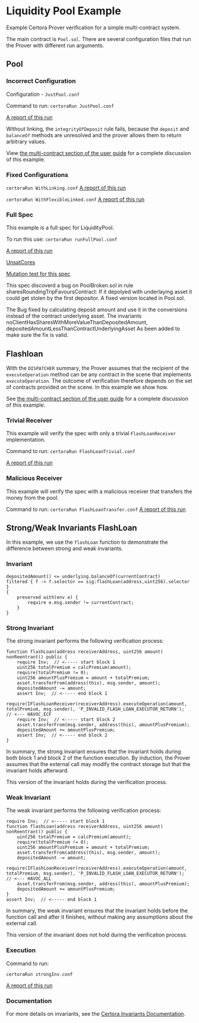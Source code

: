 # Liquidity Pool Example

Example Certora Prover verification for a simple multi-contract system.

The main contract is `Pool.sol`. There are several configuration files that run the Prover with different run arguments.

## Pool
### Incorrect Configuration    
Configuration - `JustPool.conf`

Command to run:
```certoraRun JustPool.conf```

[A report of this run](https://prover.certora.com/output/15800/4f7dce6f812d442c8f63d418d900c9da?anonymousKey=5123a95b7bc1bf2b7ad4477db98d3ee0396bb9ce)

Without linking, the `integrityOfDeposit` rule fails, because the `deposit` and `balanceOf` methods are unresolved and the prover allows them to return arbitrary values.

View [the multi-contract section of the user guide](https://docs.certora.com/en/latest/docs/user-guide/multicontract/index.html) for a complete discussion of this example.


### Fixed Configurations
```certoraRun WithLinking.conf```
[A report of this run](https://prover.certora.com/output/15800/2b99f9c5d89c4b68937ff28f5f1c37e9?anonymousKey=795fbaf1a0c88259d362f286e4c04cafcd096971)


```certoraRun WithFlexibleLinked.conf```
[A report of this run](https://prover.certora.com/output/15800/58865a8c625c484c861e84b3e1c144e1?anonymousKey=e9d3041c2b0d2179fefed833f15663010e7c7b50)


### Full Spec
This example is a full spec for LiquidityPool.

To run this use:
```certoraRun runFullPool.conf```

[A report of this run](https://prover.certora.com/output/1512/b84b2123fc1f447ba6cff06d8e07552c?anonymousKey=9917501bc57d897a7ec341a2521b30d92237f95d)

[UnsatCores](https://prover.certora.com/output/1512/ce180e9d91464a3a9271cb5bf7119125/UnsatCoreVisualisation.html?anonymousKey=88059d4e9f56250f609546f0b77ebc3ed819509d)

[Mutation test for this spec](https://mutation-testing.certora.com/?id=66c71fdd-9a1d-44e4-b084-d8d4c3de9e61&anonymousKey=e157a2be-ed9d-4d30-90bb-06b6bee05daf)

This spec discoverd a bug on PoolBroken.sol in rule sharesRoundingTripFavoursContract:
If it depolyed with underlaying asset it could get stolen by the first depositor.
A fixed version located in Pool.sol.

The Bug fixed by calculating deposit amount and use it in the conversions instead of the contract underlying asset.
The invariants noClientHasSharesWithMoreValueThanDepositedAmount, depositedAmountLessThanContractUnderlyingAsset
As been added to make sure the fix is valid. 


## Flashloan
With the `DISPATCHER` summary, the Prover assumes that the recipient
of the `executeOperation` method can be any contract in the scene that
implements `executeOperation`.  The outcome of verification therefore
depends on the set of contracts provided on the scene. In this example
we show how.

See [the multi-contract section of the user guide](https://docs.certora.com/en/latest/docs/user-guide/multicontract/index.html#working-with-unknown-contracts) for a complete discussion of this example.

### Trivial Receiver
This example will verify the spec with only a trivial `FlashLoanReceiver` implementation.

Command to run:
```certoraRun FlashLoanTrivial.conf```

[A report of this run](https://prover.certora.com/output/15800/fbce8f9c08b342ecbc092f866ef06e3a?anonymousKey=183be851fe7b6f36e2de0063498f0697cc1ae6ca)


### Malicious Receiver
This example will verify the spec with a malicious receiver that transfers the money from the pool. 

Command to run:
```certoraRun FlashLoanTransfer.conf```
[A report of this run](https://prover.certora.com/output/15800/369ebb72bb20457e9856d1b5950330ef?anonymousKey=badcb6d6ba4411745bf47efa0f19ad7b9c00b362)


## Strong/Weak Invariants FlashLoan

In this example, we use the `flashLoan` function to demonstrate the difference between strong and weak invariants.

### Invariant

```cvl
depositedAmount() <= underlying.balanceOf(currentContract)
filtered { f -> f.selector == sig:flashLoan(address,uint256).selector }
{
    preserved with(env e) {
        require e.msg.sender != currentContract;
    }
}
```

### Strong Invariant

The strong invariant performs the following verification process:

```solidity
function flashLoan(address receiverAddress, uint256 amount) nonReentrant() public {     
    require Inv;  // <----- start block 1     
    uint256 totalPremium = calcPremium(amount);
    require(totalPremium != 0);
    uint256 amountPlusPremium = amount + totalPremium;
    asset.transferFrom(address(this), msg.sender, amount);
    depositedAmount -= amount;
    assert Inv;  // <----- end block 1
    require(IFlashLoanReceiver(receiverAddress).executeOperation(amount, totalPremium, msg.sender), 'P_INVALID_FLASH_LOAN_EXECUTOR_RETURN');  // <--- HAVOC_ECF
    require Inv;  // <----- start block 2
    asset.transferFrom(msg.sender, address(this), amountPlusPremium);
    depositedAmount += amountPlusPremium;
    assert Inv;  // <----- end block 2
}
```

In summary, the strong invariant ensures that the invariant holds during both block 1 and block 2 of the function execution. By induction, the Prover assumes that the external call may modify the contract storage but that the invariant holds afterward. 

This version of the invariant holds during the verification process.

### Weak Invariant

The weak invariant performs the following verification process:

```solidity
require Inv;  // <----- start block 1
function flashLoan(address receiverAddress, uint256 amount) nonReentrant() public {          
    uint256 totalPremium = calcPremium(amount);
    require(totalPremium != 0);
    uint256 amountPlusPremium = amount + totalPremium;
    asset.transferFrom(address(this), msg.sender, amount);
    depositedAmount -= amount;
    require(IFlashLoanReceiver(receiverAddress).executeOperation(amount, totalPremium, msg.sender), 'P_INVALID_FLASH_LOAN_EXECUTOR_RETURN');  // <--- HAVOC_ALL
    asset.transferFrom(msg.sender, address(this), amountPlusPremium);
    depositedAmount += amountPlusPremium;
}
assert Inv;  // <----- end block 1
```

In summary, the weak invariant ensures that the invariant holds before the function call and after it finishes, without making any assumptions about the external call.

This version of the invariant does not hold during the verification process.

### Execution

Command to run:
```shell
certoraRun strongInv.conf
```

[A report of this run](https://vaas-stg.certora.com/output/1512/8f383f9e0edb4a6d9d226b5530275e47?anonymousKey=6443dcca04e7ff6fb16080ed7dda049a67f80955)

### Documentation

For more details on invariants, see the [Certora Invariants Documentation](https://docs.certora.com/en/latest/docs/cvl/invariants.html).